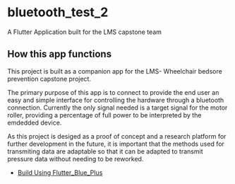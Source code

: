 # bluetooth_test_2

A Flutter Application built for the LMS capstone team

## How this app functions

This project is built as a companion app for the LMS- Wheelchair bedsore prevention capstone project.

The primary purpose of this app is to connect to provide the end user an easy and simple interface for controlling the hardware through a bluetooth connection. Currently the only signal needed is a target signal for the motor roller, providing a percentage of full power to be interpreted by the emdedded device.

As this project is desiged as a proof of concept and a research platform for further development in the future, it is important that the methods used for transmiting data are adaptable so that it can be adapted to transmit pressure data without needing to be reworked.

- [Build Using Flutter_Blue_Plus](https://pub.dev/packages/flutter_blue_plus)
